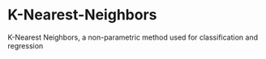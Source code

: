 # K-Nearest-Neighbors
K-Nearest Neighbors, a non-parametric method used for classification and regression
